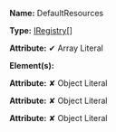**Name:** DefaultResources

**Type:** [IRegistry](https://gitbook-18.gitbook.io/au//kernel/di/interfaces/iregistry)[]

**Attribute:** ✔ Array Literal

**Element(s):**

**Attribute:** ✘ Object Literal

**Attribute:** ✘ Object Literal

**Attribute:** ✘ Object Literal

